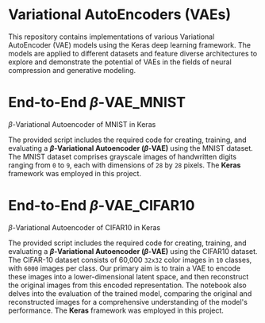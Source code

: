 # Variational AutoEncoders (VAEs)
This repository contains implementations of various Variational AutoEncoder (VAE) models using the Keras deep learning framework. The models are applied to different datasets and feature diverse architectures to explore and demonstrate the potential of VAEs in the fields of neural compression and generative modeling.

# End-to-End $\beta$-VAE_MNIST
$\beta$-Variational Autoencoder of MNIST in Keras

The provided script includes the required code for creating, training, and evaluating a **$\beta$-Variational Autoencoder ($\beta$-VAE)** using the MNIST dataset. The MNIST dataset comprises grayscale images of handwritten digits ranging from `0` to `9`, each with dimensions of `28` by `28` pixels. The **Keras** framework was employed in this project.


# End-to-End $\beta$-VAE_CIFAR10
$\beta$-Variational Autoencoder of CIFAR10 in Keras

The provided script includes the required code for creating, training, and evaluating a **$\beta$-Variational Autoencoder ($\beta$-VAE)** using the CIFAR10 dataset. The CIFAR-10 dataset consists of 60,000 `32x32` color images in `10` classes, with `6000` images per class. Our primary aim is to train a VAE to encode these images into a lower-dimensional latent space, and then reconstruct the original images from this encoded representation. The notebook also delves into the evaluation of the trained model, comparing the original and reconstructed images for a comprehensive understanding of the model's performance. The **Keras** framework was employed in this project.
